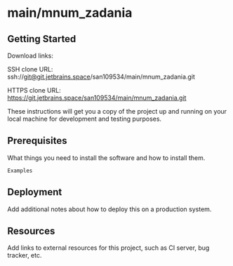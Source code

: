 # main/mnum_zadania



## Getting Started

Download links:

SSH clone URL: ssh://git@git.jetbrains.space/san109534/main/mnum_zadania.git

HTTPS clone URL: https://git.jetbrains.space/san109534/main/mnum_zadania.git



These instructions will get you a copy of the project up and running on your local machine for development and testing purposes.

## Prerequisites

What things you need to install the software and how to install them.

```
Examples
```

## Deployment

Add additional notes about how to deploy this on a production system.

## Resources

Add links to external resources for this project, such as CI server, bug tracker, etc.
